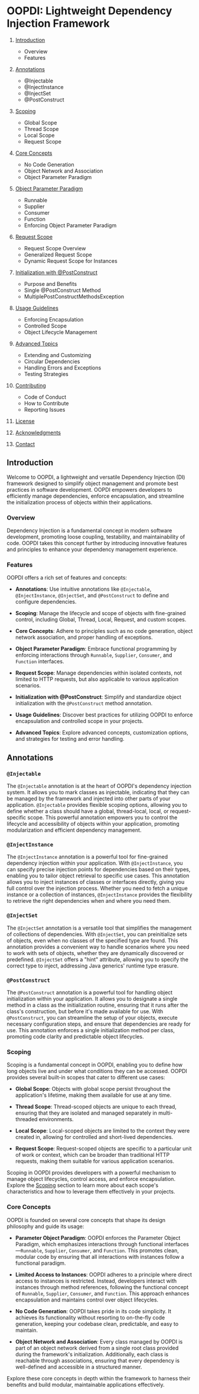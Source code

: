 # OOPDI: Lightweight Dependency Injection Framework

1. [Introduction](#introduction)
   - Overview
   - Features

2. [Annotations](#annotations)
   - @Injectable
   - @InjectInstance
   - @InjectSet
   - @PostConstruct

3. [Scoping](#scoping)
   - Global Scope
   - Thread Scope
   - Local Scope
   - Request Scope

4. [Core Concepts](#core-concepts)
   - No Code Generation
   - Object Network and Association
   - Object Parameter Paradigm

5. [Object Parameter Paradigm](#object-parameter-paradigm)
   - Runnable
   - Supplier
   - Consumer
   - Function
   - Enforcing Object Parameter Paradigm

6. [Request Scope](#request-scope)
   - Request Scope Overview
   - Generalized Request Scope
   - Dynamic Request Scope for Instances

7. [Initialization with @PostConstruct](#initialization-with-postconstruct)
   - Purpose and Benefits
   - Single @PostConstruct Method
   - MultiplePostConstructMethodsException

8. [Usage Guidelines](#usage-guidelines)
   - Enforcing Encapsulation
   - Controlled Scope
   - Object Lifecycle Management

9. [Advanced Topics](#advanced-topics)
    - Extending and Customizing
    - Circular Dependencies
    - Handling Errors and Exceptions
    - Testing Strategies

10. [Contributing](#contributing)
    - Code of Conduct
    - How to Contribute
    - Reporting Issues

11. [License](#license)

12. [Acknowledgments](#acknowledgments)

13. [Contact](#contact)

## Introduction

Welcome to OOPDI, a lightweight and versatile Dependency Injection (DI) framework designed to simplify object management and promote best practices in software development. OOPDI empowers developers to efficiently manage dependencies, enforce encapsulation, and streamline the initialization process of objects within their applications.

### Overview

Dependency Injection is a fundamental concept in modern software development, promoting loose coupling, testability, and maintainability of code. OOPDI takes this concept further by introducing innovative features and principles to enhance your dependency management experience.

### Features

OOPDI offers a rich set of features and concepts:

- **Annotations**: Use intuitive annotations like `@Injectable`, `@InjectInstance`, `@InjectSet`, and `@PostConstruct` to define and configure dependencies.

- **Scoping**: Manage the lifecycle and scope of objects with fine-grained control, including Global, Thread, Local, Request, and custom scopes.

- **Core Concepts**: Adhere to principles such as no code generation, object network association, and proper handling of exceptions.

- **Object Parameter Paradigm**: Embrace functional programming by enforcing interactions through `Runnable`, `Supplier`, `Consumer`, and `Function` interfaces.

- **Request Scope**: Manage dependencies within isolated contexts, not limited to HTTP requests, but also applicable to various application scenarios.

- **Initialization with @PostConstruct**: Simplify and standardize object initialization with the `@PostConstruct` method annotation.

- **Usage Guidelines**: Discover best practices for utilizing OOPDI to enforce encapsulation and controlled scope in your projects.

- **Advanced Topics**: Explore advanced concepts, customization options, and strategies for testing and error handling.

## Annotations

### `@Injectable`

The `@Injectable` annotation is at the heart of OOPDI's dependency injection system. It allows you to mark classes as injectable, indicating that they can be managed by the framework and injected into other parts of your application. `@Injectable` provides flexible scoping options, allowing you to define whether a class should have a global, thread-local, local, or request-specific scope. This powerful annotation empowers you to control the lifecycle and accessibility of objects within your application, promoting modularization and efficient dependency management.

### `@InjectInstance`

The `@InjectInstance` annotation is a powerful tool for fine-grained dependency injection within your application. With `@InjectInstance`, you can specify precise injection points for dependencies based on their types, enabling you to tailor object retrieval to specific use cases. This annotation allows you to inject instances of classes or interfaces directly, giving you full control over the injection process. Whether you need to fetch a unique instance or a collection of instances, `@InjectInstance` provides the flexibility to retrieve the right dependencies when and where you need them.

### `@InjectSet`

The `@InjectSet` annotation is a versatile tool that simplifies the management of collections of dependencies. With `@InjectSet`, you can preinitialize sets of objects, even when no classes of the specified type are found. This annotation provides a convenient way to handle scenarios where you need to work with sets of objects, whether they are dynamically discovered or predefined. `@InjectSet` offers a "hint" attribute, allowing you to specify the correct type to inject, addressing Java generics' runtime type erasure.

### `@PostConstruct`

The `@PostConstruct` annotation is a powerful tool for handling object initialization within your application. It allows you to designate a single method in a class as the initialization routine, ensuring that it runs after the class's construction, but before it's made available for use. With `@PostConstruct`, you can streamline the setup of your objects, execute necessary configuration steps, and ensure that dependencies are ready for use. This annotation enforces a single initialization method per class, promoting code clarity and predictable object lifecycles.

### Scoping

Scoping is a fundamental concept in OOPDI, enabling you to define how long objects live and under what conditions they can be accessed. OOPDI provides several built-in scopes that cater to different use cases:

- **Global Scope**: Objects with global scope persist throughout the application's lifetime, making them available for use at any time.

- **Thread Scope**: Thread-scoped objects are unique to each thread, ensuring that they are isolated and managed separately in multi-threaded environments.

- **Local Scope**: Local-scoped objects are limited to the context they were created in, allowing for controlled and short-lived dependencies.

- **Request Scope**: Request-scoped objects are specific to a particular unit of work or context, which can be broader than traditional HTTP requests, making them suitable for various application scenarios.

Scoping in OOPDI provides developers with a powerful mechanism to manage object lifecycles, control access, and enforce encapsulation. Explore the [Scoping](#scoping) section to learn more about each scope's characteristics and how to leverage them effectively in your projects.

### Core Concepts

OOPDI is founded on several core concepts that shape its design philosophy and guide its usage:

- **Parameter Object Paradigm**: OOPDI enforces the Parameter Object Paradigm, which emphasizes interactions through functional interfaces—`Runnable`, `Supplier`, `Consumer`, and `Function`. This promotes clean, modular code by ensuring that all interactions with instances follow a functional paradigm.

- **Limited Access to Instances**: OOPDI adheres to a principle where direct access to instances is restricted. Instead, developers interact with instances through method references, following the functional concept of `Runnable`, `Supplier`, `Consumer`, and `Function`. This approach enhances encapsulation and maintains control over object lifecycles.

- **No Code Generation**: OOPDI takes pride in its code simplicity. It achieves its functionality without resorting to on-the-fly code generation, keeping your codebase clean, predictable, and easy to maintain.

- **Object Network and Association**: Every class managed by OOPDI is part of an object network derived from a single root class provided during the framework's initialization. Additionally, each class is reachable through associations, ensuring that every dependency is well-defined and accessible in a structured manner.

Explore these core concepts in depth within the framework to harness their benefits and build modular, maintainable applications effectively.
